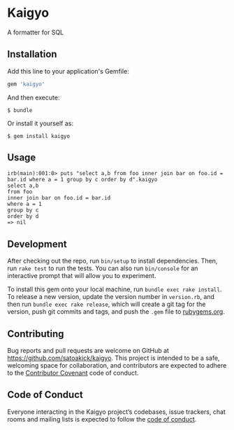 # Kaigyo

A formatter for SQL

## Installation

Add this line to your application's Gemfile:

```ruby
gem 'kaigyo'
```

And then execute:

    $ bundle

Or install it yourself as:

    $ gem install kaigyo

## Usage

```
irb(main):001:0> puts "select a,b from foo inner join bar on foo.id = bar.id where a = 1 group by c order by d".kaigyo
select a,b
from foo
inner join bar on foo.id = bar.id
where a = 1
group by c
order by d
=> nil
```

## Development

After checking out the repo, run `bin/setup` to install dependencies. Then, run `rake test` to run the tests. You can also run `bin/console` for an interactive prompt that will allow you to experiment.

To install this gem onto your local machine, run `bundle exec rake install`. To release a new version, update the version number in `version.rb`, and then run `bundle exec rake release`, which will create a git tag for the version, push git commits and tags, and push the `.gem` file to [rubygems.org](https://rubygems.org).

## Contributing

Bug reports and pull requests are welcome on GitHub at https://github.com/satoakick/kaigyo. This project is intended to be a safe, welcoming space for collaboration, and contributors are expected to adhere to the [Contributor Covenant](http://contributor-covenant.org) code of conduct.

## Code of Conduct

Everyone interacting in the Kaigyo project’s codebases, issue trackers, chat rooms and mailing lists is expected to follow the [code of conduct](https://github.com/satoakick/kaigyo/blob/master/CODE_OF_CONDUCT.md).
